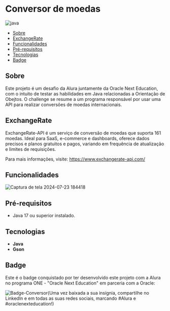 # Conversor de moedas
![java](https://img.shields.io/badge/Java-red)


* [Sobre](#Sobre)
* [ExchangeRate](#ExchangeRate)
* [Funcionalidades](#Funcionalidades)
* [Pré-requisitos](#Pré-requisitos)
* [Tecnologias](#Tecnologias)
* [Badge](#Badge)
  
## Sobre
Este projeto é um desafio da Alura juntamente da Oracle Next Education, com o intuito de testar as habilidades em Java relacionadas a Orientação de Obejtos. O challenge se resume a um 
programa responsável por usar uma API para realizar conversões de moedas internacionais.

## ExchangeRate
ExchangeRate-API é um serviço de conversão de moedas que suporta 161 moedas. Ideal para SaaS, e-commerce e dashboards, oferece dados precisos e planos gratuitos e pagos, variando em frequência de atualização e limites de requisições.

Para mais informações, visite: https://www.exchangerate-api.com/

## Funcionalidades
![Captura de tela 2024-07-23 184418](https://github.com/user-attachments/assets/dc500ccc-6f5f-400c-9cf6-6a755d3bef38)

## Pré-requisitos

- Java 17 ou superior instalado.

## Tecnologias
- **Java**
- **Gson**

## Badge
Este é o badge conquistado por ter desenvolvido este projeto com a Alura no programa ONE - "Oracle Next Education" em parceria com a Oracle:


![Badge-Conversor(Uma vez baixada a sua insígnia, compartilhe no LinkedIn e em todas as suas redes sociais, marcando #Alura e #oraclenexteducation!)](https://github.com/user-attachments/assets/ef7110af-5a56-4209-9701-b97760ded3d4)
